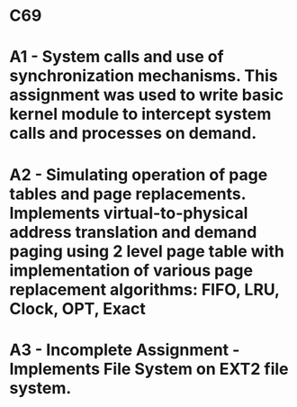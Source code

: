# C69

# A1 - System calls and use of synchronization mechanisms. This assignment was used to write basic kernel module to intercept system calls and processes on demand.


# A2 - Simulating operation of page tables and page replacements. Implements virtual-to-physical address translation and demand paging using 2 level page table with implementation of various page replacement algorithms: FIFO, LRU, Clock, OPT, Exact


# A3 - Incomplete Assignment - Implements File System on EXT2 file system.
